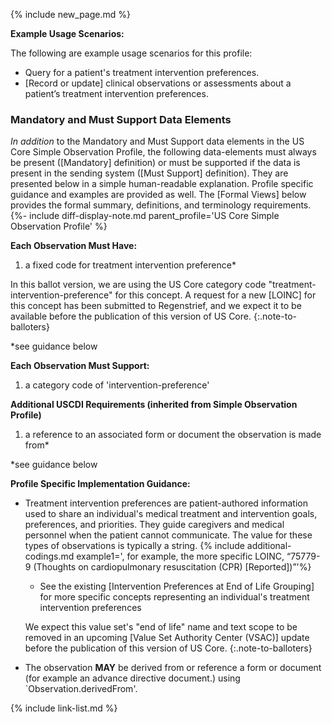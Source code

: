 {% include new_page.md %}

**Example Usage Scenarios:**

The following are example usage scenarios for this profile:

-  Query for a patient's treatment intervention preferences.
-  [Record or update] clinical observations or assessments about a patient’s treatment intervention preferences.

### Mandatory and Must Support Data Elements

*In addition* to the Mandatory and Must Support data elements in the US Core Simple Observation Profile, the following data-elements must always be present ([Mandatory] definition) or must be supported if the data is present in the sending system ([Must Support] definition). They are presented below in a simple human-readable explanation. Profile specific guidance and examples are provided as well.  The [Formal Views] below provides the  formal summary, definitions, and terminology requirements. {%- include diff-display-note.md parent_profile='US Core Simple Observation Profile' %}

**Each Observation Must Have:**

1. a fixed code for treatment intervention preference*

In this ballot version, we are using the US Core category code "treatment-intervention-preference" for this concept. A request for a new [LOINC] for this concept has been submitted to Regenstrief, and we expect it to be available before the publication of this version of US Core. 
{:.note-to-balloters}

\*see guidance below

**Each Observation Must Support:**

1. a category code of 'intervention-preference'

**Additional USCDI Requirements (inherited from Simple Observation Profile)**

<!-- { % include additional-requirements-intro.md type="Observation" % } -->

1. a reference to an associated form or document the observation is made from*

\*see guidance below

**Profile Specific Implementation Guidance:**

- Treatment intervention preferences are patient-authored information used to share an individual's medical treatment and intervention goals, preferences, and priorities. They guide caregivers and medical personnel when the patient cannot communicate. The value for these types of observations is typically a string.
{% include additional-codings.md example1=', for example, the more specific LOINC, “75779-9 (Thoughts on cardiopulmonary resuscitation (CPR) [Reported])”'%}
  - See the existing [Intervention Preferences at End of Life Grouping] for more specific concepts representing an individual's treatment intervention preferences
  
   We expect this value set's "end of life" name and text scope to be removed in an upcoming [Value Set Authority Center (VSAC)] update before the publication of this version of US Core. 
   {:.note-to-balloters}

- The observation **MAY** be derived from or reference a form or document (for example an advance directive document.) using `Observation.derivedFrom'.

{% include link-list.md %}
